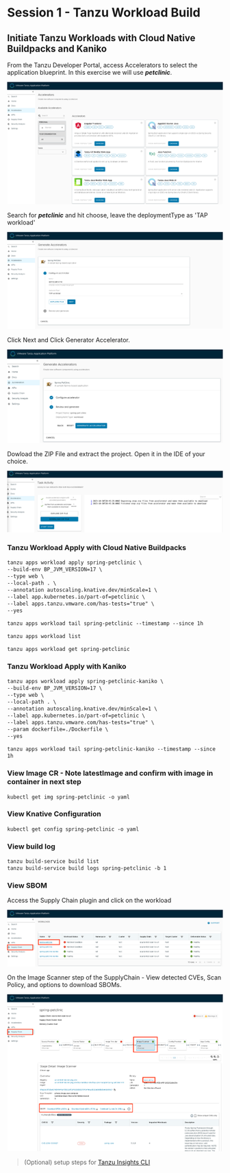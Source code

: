 # Session 1 - Tanzu Workload Build
## Initiate Tanzu Workloads with Cloud Native Buildpacks and Kaniko
From the Tanzu Developer Portal, access Accelerators to select the application blueprint. In this exercise we will use ***petclinic***. 

![acc](images/accelerators-on-tanzu-dev-portal.png)

Search for ***petclinic*** and hit choose, leave the deploymentType as 'TAP workload' 

![acc](images/petclinic-accelerator.png)

Click Next and Click Generator Accelerator.

![acc](images/generate-project.png)


Dowload the ZIP File and extract the project. Open it in the IDE of your choice.

![acc](images/download-project.png)

### Tanzu Workload Apply with Cloud Native Buildpacks
```shell
tanzu apps workload apply spring-petclinic \
--build-env BP_JVM_VERSION=17 \
--type web \
--local-path . \
--annotation autoscaling.knative.dev/minScale=1 \
--label app.kubernetes.io/part-of=petclinic \
--label apps.tanzu.vmware.com/has-tests="true" \
--yes
```
```shell
tanzu apps workload tail spring-petclinic --timestamp --since 1h
```
```shell
tanzu apps workload list
```
```shell
tanzu apps workload get spring-petclinic
```
### Tanzu Workload Apply with Kaniko
```shell
tanzu apps workload apply spring-petclinic-kaniko \
--build-env BP_JVM_VERSION=17 \
--type web \
--local-path . \
--annotation autoscaling.knative.dev/minScale=1 \
--label app.kubernetes.io/part-of=petclinic \
--label apps.tanzu.vmware.com/has-tests="true" \
--param dockerfile=./Dockerfile \
--yes
```
```shell
tanzu apps workload tail spring-petclinic-kaniko --timestamp --since 1h
```
### View Image CR - Note latestImage and confirm with image in container in next step
```shell
kubectl get img spring-petclinic -o yaml
```
### View Knative Configuration
```shell
kubectl get config spring-petclinic -o yaml
```
### View build log
```shell
tanzu build-service build list
tanzu build-service build logs spring-petclinic -b 1
```
### View SBOM
Access the Supply Chain plugin and click on the workload

![acc](images/supply-chain.png)

On the Image Scanner step of the SupplyChain - View detected CVEs, Scan Policy, and options to download SBOMs.

![acc](images/workload-sbom.png)
> (Optional) setup steps for [Tanzu Insights CLI](https://docs.vmware.com/en/VMware-Tanzu-Application-Platform/1.6/tap/cli-plugins-insight-cli-configuration.html)